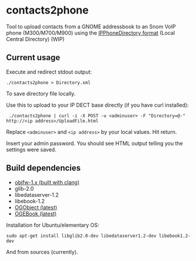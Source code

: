 # contacts2phone

Tool to upload contacts from a GNOME addressbook to an Snom VoIP phone (M300/M700/M900) using the [IPPhoneDirectory format](https://service.snom.com/display/wiki/How+to+use+the+Local+Central+Directory+on+M300%2C+M700%2C+M900+DECT+base#HowtousetheLocalCentralDirectoryonM300,M700,M900DECTbase-TheIPPhoneDirectoryformat) (Local Central Directory) (WIP)

## Current usage

Execute and redirect stdout output:

```
./contacts2phone > Directory.xml
```

To save directory file locally.

Use this to upload to your IP DECT base directly (if you have curl installed):
```
 ./contacts2phone | curl -i -X POST -u <adminuser> -F "Directory=@-" http://<ip address>/UploadFile.html
```

Replace `<adminuser>` and `<ip address>` by your local values. Hit return.

Insert your admin password. You should see HTML output telling you the settings were saved.

## Build dependencies

- [objfw-1.x (built with clang)](https://github.com/ObjFW/ObjFW)
- glib-2.0
- libedataserver-1.2
- libebook-1.2
- [OGObject (latest)](https://codeberg.org/ObjGTK/OGObject)
- [OGEBook (latest)](https://codeberg.org/ObjGTK/OGEBook)

Installation for Ubuntu/elementary OS:

```
sudo apt-get install libglib2.0-dev libedataserver1.2-dev libebook1.2-dev
```

And from sources (currently).
